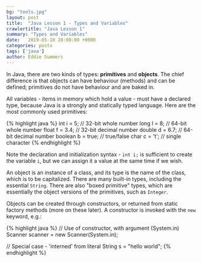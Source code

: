 ```yaml
---
bg: "tools.jpg"
layout: post
title:  "Java Lesson 1 - Types and Variables"
crawlertitle: "Java Lesson 1"
summary: "Types and Variables"
date:   2019-05-10 20:00:00 +0000
categories: posts
tags: ['java']
author: Eddie Summers
---
```


In Java, there are two kinds of types: **primitives** and **objects**. The chief difference is that objects can have behaviour (methods) and can be defined; primitives do not have behaviour and are baked in.

All variables - items in memory which hold a value - must have a declared type, because Java is a strongly and statically typed language. Here are the most commonly used primitives:

{% highlight java %}
int i = 5;          // 32-bit whole number
long l = 8;         // 64-bit whole number
float f = 3.4;      // 32-bit decimal number
double d = 6.7;     // 64-bit decimal number
boolean b = true;   // true/false
char c = 't';       // single character
{% endhighlight %}

Note the declaration and initialization syntax - `int i;` is sufficient to create the variable `i`, but we can assign it a value at the same time if we wish.

An object is an instance of a class, and its type is the name of the class, which is to be capitalized. There are many built-in types, including the essential `String`. There are also "boxed primitive" types, which are essentially the object versions of the primitives, such as `Integer`.

Objects can be created through constructors, or returned from static factory methods (more on these later). A constructor is invoked with the `new` keyword, e.g.:

{% highlight java %}
// Use of constructor, with argument (System.in)
Scanner scanner = new Scanner(System.in);

// Special case - 'interned' from literal
String s = "hello world";
{% endhighlight %}